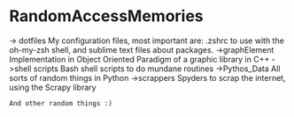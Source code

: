 # RandomAccessMemories
-> dotfiles
	My configuration files, most important are: .zshrc to use with the oh-my-zsh shell, and sublime text files about packages.
->graphElement
	Implementation in Object Oriented Paradigm of a graphic library in C++
->shell scripts
	Bash shell scripts to do mundane routines
->Pythos_Data
	All sorts of random things in Python
->scrappers
	Spyders to scrap the internet, using the Scrapy library

	And other random things :)
